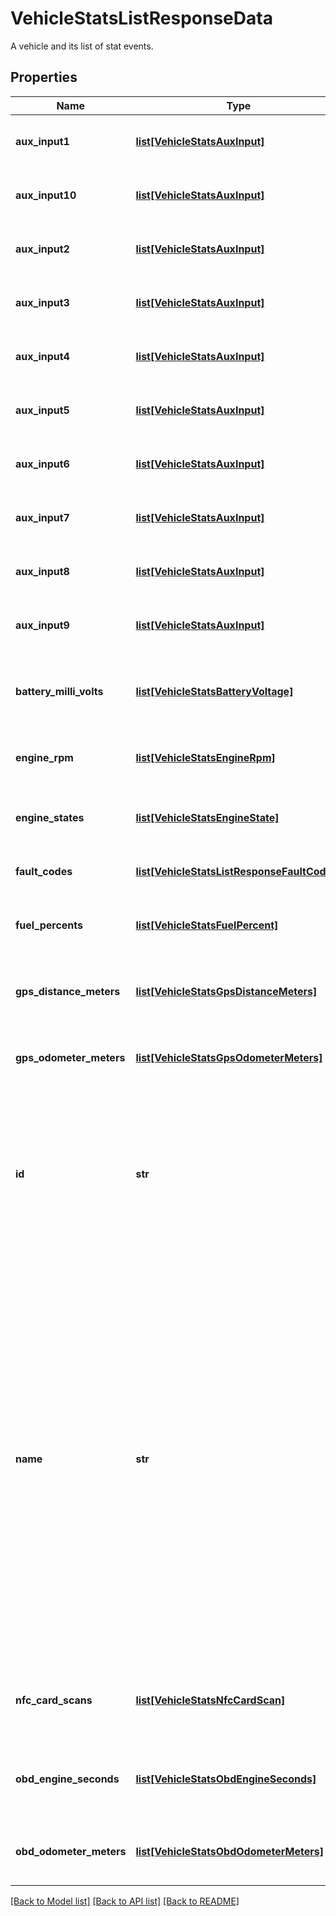 # VehicleStatsListResponseData

A vehicle and its list of stat events.
## Properties
Name | Type | Description | Notes
------------ | ------------- | ------------- | -------------
**aux_input1** | [**list[VehicleStatsAuxInput]**](VehicleStatsAuxInput.md) | A list of auxiliary equipment states. | [optional] 
**aux_input10** | [**list[VehicleStatsAuxInput]**](VehicleStatsAuxInput.md) | A list of auxiliary equipment states. | [optional] 
**aux_input2** | [**list[VehicleStatsAuxInput]**](VehicleStatsAuxInput.md) | A list of auxiliary equipment states. | [optional] 
**aux_input3** | [**list[VehicleStatsAuxInput]**](VehicleStatsAuxInput.md) | A list of auxiliary equipment states. | [optional] 
**aux_input4** | [**list[VehicleStatsAuxInput]**](VehicleStatsAuxInput.md) | A list of auxiliary equipment states. | [optional] 
**aux_input5** | [**list[VehicleStatsAuxInput]**](VehicleStatsAuxInput.md) | A list of auxiliary equipment states. | [optional] 
**aux_input6** | [**list[VehicleStatsAuxInput]**](VehicleStatsAuxInput.md) | A list of auxiliary equipment states. | [optional] 
**aux_input7** | [**list[VehicleStatsAuxInput]**](VehicleStatsAuxInput.md) | A list of auxiliary equipment states. | [optional] 
**aux_input8** | [**list[VehicleStatsAuxInput]**](VehicleStatsAuxInput.md) | A list of auxiliary equipment states. | [optional] 
**aux_input9** | [**list[VehicleStatsAuxInput]**](VehicleStatsAuxInput.md) | A list of auxiliary equipment states. | [optional] 
**battery_milli_volts** | [**list[VehicleStatsBatteryVoltage]**](VehicleStatsBatteryVoltage.md) | A list of battery levels in milliVolts for the given vehicle. | [optional] 
**engine_rpm** | [**list[VehicleStatsEngineRpm]**](VehicleStatsEngineRpm.md) | A list engine RPM values for the given vehicle. | [optional] 
**engine_states** | [**list[VehicleStatsEngineState]**](VehicleStatsEngineState.md) | A list of engine state events for the given vehicle. | [optional] 
**fault_codes** | [**list[VehicleStatsListResponseFaultCodes]**](VehicleStatsListResponseFaultCodes.md) | A list of engine fault codes. | [optional] 
**fuel_percents** | [**list[VehicleStatsFuelPercent]**](VehicleStatsFuelPercent.md) | A list of fuel percentage readings for the given vehicle. | [optional] 
**gps_distance_meters** | [**list[VehicleStatsGpsDistanceMeters]**](VehicleStatsGpsDistanceMeters.md) | A list of GPS distance events for the given vehicle. | [optional] 
**gps_odometer_meters** | [**list[VehicleStatsGpsOdometerMeters]**](VehicleStatsGpsOdometerMeters.md) | A list of GPS odometer events for the given vehicle. | [optional] 
**id** | **str** | The unique Samsara ID of the Vehicle. This is automatically generated when the Vehicle object is created. It cannot be changed. | 
**name** | **str** | The human-readable name of the Vehicle. This is set by a fleet administrator and will appear in both Samsara’s cloud dashboard as well as the Samsara Driver mobile app. **By default**, this name is the serial number of the Samsara Vehicle Gateway. It can be set or updated through the Samsara Dashboard or through the API at any time. | 
**nfc_card_scans** | [**list[VehicleStatsNfcCardScan]**](VehicleStatsNfcCardScan.md) | A list of NFC cards that were scanned for the given vehicles. | [optional] 
**obd_engine_seconds** | [**list[VehicleStatsObdEngineSeconds]**](VehicleStatsObdEngineSeconds.md) | A list of OBD engine seconds readings for the given vehicle. | [optional] 
**obd_odometer_meters** | [**list[VehicleStatsObdOdometerMeters]**](VehicleStatsObdOdometerMeters.md) | A list of OBD odometer readings for the given vehicle. | [optional] 

[[Back to Model list]](../README.md#documentation-for-models) [[Back to API list]](../README.md#documentation-for-api-endpoints) [[Back to README]](../README.md)



